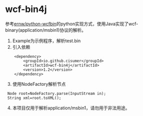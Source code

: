# wcf-bin4j
参考[ernw/python-wcfbin](https://github.com/ernw/python-wcfbin)的python实现方式，使用Java实现了wcf-binary(application/msbin1)协议的解析。
1. Example为示例程序，解析test.bin
2. 引入依赖
```
	<dependency>
		<groupId>io.github.cisumer</groupId>
		<artifactId>wcf-bin4j</artifactId>
		<version>1.2</version>
	</dependency>
```
3. 使用NodeFactory解析节点
```
 Node root=NodeFactory.parse(InputStream in);
 String xml=root.toXML();
```
4. 本项目仅用于解析application/msbin1，请勿用于非法用途。